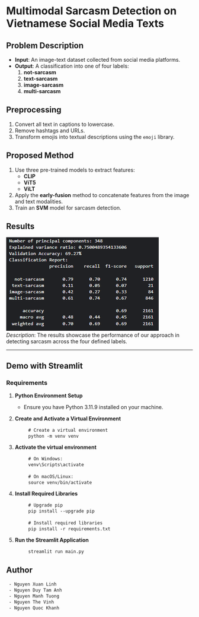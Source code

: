 # Multimodal Sarcasm Detection on Vietnamese Social Media Texts

## Problem Description
- **Input**: An image-text dataset collected from social media platforms.  
- **Output**: A classification into one of four labels:
  1. **not-sarcasm**
  2. **text-sarcasm**
  3. **image-sarcasm**
  4. **multi-sarcasm**

## Preprocessing
1. Convert all text in captions to lowercase.  
2. Remove hashtags and URLs.  
3. Transform emojis into textual descriptions using the `emoji` library.

## Proposed Method
1. Use three pre-trained models to extract features:
   - **CLIP**
   - **ViT5**
   - **ViLT**
2. Apply the **early-fusion** method to concatenate features from the image and text modalities.  
3. Train an **SVM** model for sarcasm detection.  

## Results
![Detection Results](./resource/Screenshot%202024-12-04%20163423.png)  
*Description*: The results showcase the performance of our approach in detecting sarcasm across the four defined labels.

---

## Demo with Streamlit

### Requirements
1. **Python Environment Setup**
   - Ensure you have Python 3.11.9 installed on your machine.

2. **Create and Activate a Virtual Environment**
     ```
          # Create a virtual environment
          python -m venv venv
     ```
3. **Activate the virtual environment**
     ```
          # On Windows:
          venv\Scripts\activate

          # On macOS/Linux:
          source venv/bin/activate
     ```
4. **Install Required Libraries**
     ```
          # Upgrade pip
          pip install --upgrade pip

          # Install required libraries
          pip install -r requirements.txt
     ```
5. **Run the Streamlit Application**
     ```
          streamlit run main.py
     ```
     
## Author
     - Nguyen Xuan Linh
     - Nguyen Duy Tam Anh
     - Nguyen Manh Tuong
     - Nguyen The Vinh
     - Nguyen Quoc Khanh